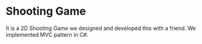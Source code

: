 # Shooting Game #

It is a 2D Shooting Game we designed and developed this with a friend. We implemented MVC pattern in C#.
